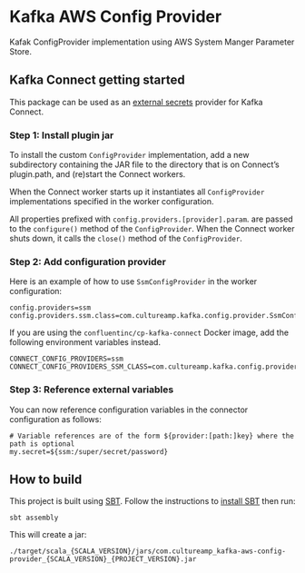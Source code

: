 # Kafka AWS Config Provider

Kafak ConfigProvider implementation using AWS System Manger Parameter Store.

## Kafka Connect getting started

This package can be used as an [external secrets](https://docs.confluent.io/current/connect/security.html#externalizing-secrets) provider for Kafka Connect.

### Step 1: Install plugin jar

To install the custom `ConfigProvider` implementation, add a new subdirectory containing the JAR file to the directory that is on Connect’s plugin.path, and (re)start the Connect workers. 

When the Connect worker starts up it instantiates all `ConfigProvider` implementations specified in the worker configuration. 

All properties prefixed with `config.providers.[provider].param`. are passed to the `configure()` method of the `ConfigProvider`. When the Connect worker shuts down, it calls the `close()` method of the `ConfigProvider`.

### Step 2: Add configuration provider

Here is an example of how to use `SsmConfigProvider` in the worker configuration:

```
config.providers=ssm
config.providers.ssm.class=com.cultureamp.kafka.config.provider.SsmConfigProvider
```

If you are using the `confluentinc/cp-kafka-connect` Docker image, add the following environment variables instead.

```
CONNECT_CONFIG_PROVIDERS=ssm
CONNECT_CONFIG_PROVIDERS_SSM_CLASS=com.cultureamp.kafka.config.provider.SsmConfigProvider
```

### Step 3: Reference external variables

You can now reference configuration variables in the connector configuration as follows:

```
# Variable references are of the form ${provider:[path:]key} where the path is optional
my.secret=${ssm:/super/secret/password}
```

## How to build

This project is built using [SBT](https://www.scala-sbt.org/). Follow the instructions to [install SBT](https://www.scala-sbt.org/download.html) then run:

```
sbt assembly
```

This will create a jar:

```
./target/scala_{SCALA_VERSION}/jars/com.cultureamp_kafka-aws-config-provider_{SCALA_VERSION}_{PROJECT_VERSION}.jar
```
